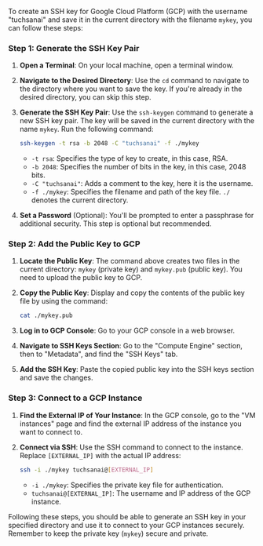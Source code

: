 To create an SSH key for Google Cloud Platform (GCP) with the username "tuchsanai" and save it in the current directory with the filename `mykey`, you can follow these steps:

### Step 1: Generate the SSH Key Pair

1. **Open a Terminal**: On your local machine, open a terminal window.

2. **Navigate to the Desired Directory**: Use the `cd` command to navigate to the directory where you want to save the key. If you're already in the desired directory, you can skip this step.

3. **Generate the SSH Key Pair**: Use the `ssh-keygen` command to generate a new SSH key pair. The key will be saved in the current directory with the name `mykey`. Run the following command:

   ```bash
   ssh-keygen -t rsa -b 2048 -C "tuchsanai" -f ./mykey
   ```

   - `-t rsa`: Specifies the type of key to create, in this case, RSA.
   - `-b 2048`: Specifies the number of bits in the key, in this case, 2048 bits.
   - `-C "tuchsanai"`: Adds a comment to the key, here it is the username.
   - `-f ./mykey`: Specifies the filename and path of the key file. `./` denotes the current directory.

4. **Set a Password** (Optional): You'll be prompted to enter a passphrase for additional security. This step is optional but recommended.

### Step 2: Add the Public Key to GCP

1. **Locate the Public Key**: The command above creates two files in the current directory: `mykey` (private key) and `mykey.pub` (public key). You need to upload the public key to GCP.

2. **Copy the Public Key**: Display and copy the contents of the public key file by using the command:

   ```bash
   cat ./mykey.pub
   ```

3. **Log in to GCP Console**: Go to your GCP console in a web browser.

4. **Navigate to SSH Keys Section**: Go to the "Compute Engine" section, then to "Metadata", and find the "SSH Keys" tab.

5. **Add the SSH Key**: Paste the copied public key into the SSH keys section and save the changes.

### Step 3: Connect to a GCP Instance

1. **Find the External IP of Your Instance**: In the GCP console, go to the "VM instances" page and find the external IP address of the instance you want to connect to.

2. **Connect via SSH**: Use the SSH command to connect to the instance. Replace `[EXTERNAL_IP]` with the actual IP address:

   ```bash
   ssh -i ./mykey tuchsanai@[EXTERNAL_IP]
   ```

   - `-i ./mykey`: Specifies the private key file for authentication.
   - `tuchsanai@[EXTERNAL_IP]`: The username and IP address of the GCP instance.

Following these steps, you should be able to generate an SSH key in your specified directory and use it to connect to your GCP instances securely. Remember to keep the private key (`mykey`) secure and private.